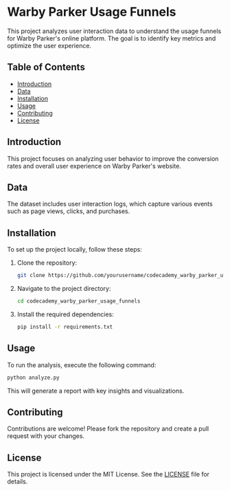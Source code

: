 # Warby Parker Usage Funnels

This project analyzes user interaction data to understand the usage funnels for Warby Parker's online platform. The goal is to identify key metrics and optimize the user experience.

## Table of Contents
- [Introduction](#introduction)
- [Data](#data)
- [Installation](#installation)
- [Usage](#usage)
- [Contributing](#contributing)
- [License](#license)

## Introduction
This project focuses on analyzing user behavior to improve the conversion rates and overall user experience on Warby Parker's website.

## Data
The dataset includes user interaction logs, which capture various events such as page views, clicks, and purchases.

## Installation
To set up the project locally, follow these steps:

1. Clone the repository:
    ```bash
    git clone https://github.com/yourusername/codecademy_warby_parker_usage_funnels.git
    ```
2. Navigate to the project directory:
    ```bash
    cd codecademy_warby_parker_usage_funnels
    ```
3. Install the required dependencies:
    ```bash
    pip install -r requirements.txt
    ```

## Usage
To run the analysis, execute the following command:
```bash
python analyze.py
```
This will generate a report with key insights and visualizations.

## Contributing
Contributions are welcome! Please fork the repository and create a pull request with your changes.

## License
This project is licensed under the MIT License. See the [LICENSE](LICENSE) file for details.